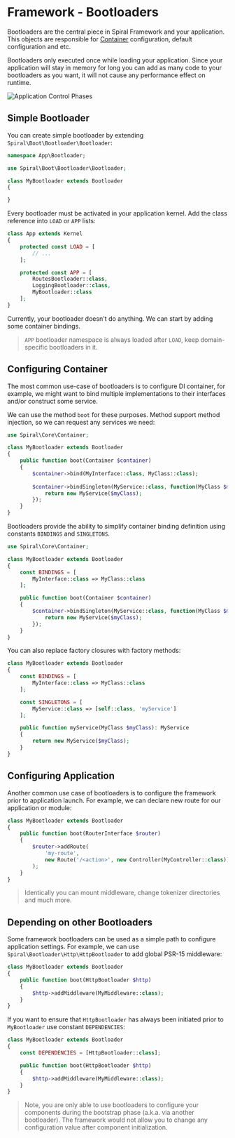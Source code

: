 # Framework - Bootloaders
Bootloaders are the central piece in Spiral Framework and your application. This objects are responsible for [Container](/framework/container.md)
configuration, default configuration and etc.

Bootloaders only executed once while loading your application. Since your application will stay in memory for long you can
add as many code to your bootloaders as you want, it will not cause any performance effect on runtime.

![Application Control Phases](https://user-images.githubusercontent.com/796136/64906478-e213ff80-d6ef-11e9-839e-95bac78ef147.png)

## Simple Bootloader
You can create simple bootloader by extending `Spiral\Boot\Bootloader\Bootloader`:

```php
namespace App\Bootloader;

use Spiral\Boot\Bootloader\Bootloader;

class MyBootloader extends Bootloader 
{

}
```

Every bootloader must be activated in your application kernel. Add the class reference into `LOAD` or `APP` lists:

```php
class App extends Kernel
{
    protected const LOAD = [
        // ...
    ];

    protected const APP = [
        RoutesBootloader::class,
        LoggingBootloader::class,
        MyBootloader::class
    ];
}
```

Currently, your bootloader doesn't do anything. We can start by adding some container bindings.

> `APP` bootloader namespace is always loaded after `LOAD`, keep domain-specific bootloaders in it.

## Configuring Container
The most common use-case of bootloaders is to configure DI container, for example, we might want to bind multiple
implementations to their interfaces and/or construct some service.

We can use the method `boot` for these purposes. Method support method injection, so we can request any services we need:

```php
use Spiral\Core\Container;

class MyBootloader extends Bootloader 
{
    public function boot(Container $container) 
    {
        $container->bind(MyInterface::class, MyClass::class);
        
        $container->bindSingleton(MyService::class, function(MyClass $myClass) {
            return new MyService($myClass); 
        });
    }
}
```

Bootloaders provide the ability to simplify container binding definition using constants `BINDINGS` and `SINGLETONS`. 

```php
use Spiral\Core\Container;

class MyBootloader extends Bootloader 
{
    const BINDINGS = [
        MyInterface::class => MyClass::class
    ];

    public function boot(Container $container) 
    {
        $container->bindSingleton(MyService::class, function(MyClass $myClass) {
            return new MyService($myClass); 
        });
    }
}
```

You can also replace factory closures with factory methods:

```php
class MyBootloader extends Bootloader 
{
    const BINDINGS = [
        MyInterface::class => MyClass::class
    ];

    const SINGLETONS = [
        MyService::class => [self::class, 'myService']
    ];

    public function myService(MyClass $myClass): MyService
    {
        return new MyService($myClass); 
    }
}
```

## Configuring Application
Another common use case of bootloaders is to configure the framework prior to application launch. For example, we can declare
new route for our application or module:

```php
class MyBootloader extends Bootloader 
{
    public function boot(RouterInterface $router)
    {
        $router->addRoute(
            'my-route',
            new Route('/<action>', new Controller(MyController::class))
        );
    }
}
```

> Identically you can mount middleware, change tokenizer directories and much more.

## Depending on other Bootloaders
Some framework bootloaders can be used as a simple path to configure application settings. For example, we can
use `Spiral\Bootloader\Http\HttpBootloader` to add global PSR-15 middleware:

```php
class MyBootloader extends Bootloader 
{
    public function boot(HttpBootloader $http)
    {
        $http->addMiddleware(MyMiddleware::class);
    }
}
```

If you want to ensure that `HttpBootloader` has always been initiated prior to `MyBootloader` use constant `DEPENDENCIES`:


```php
class MyBootloader extends Bootloader 
{
    const DEPENDENCIES = [HttpBootloader::class];

    public function boot(HttpBootloader $http)
    {
        $http->addMiddleware(MyMiddleware::class);
    }
}
```

> Note, you are only able to use bootloaders to configure your components during the bootstrap phase (a.k.a. via another bootloader). The framework would not allow you to change any configuration value after component initialization.
